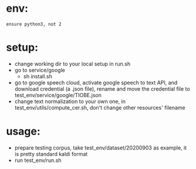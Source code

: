 # env:
    ensure python3, not 2

# setup:
* change working dir to your local setup in run.sh
* go to service/google
    - sh install.sh
* go to google speech cloud, activate google speech to text API, and download credential (a .json file), rename and move the credential file to test_env/service/google/TIOBE.json
* change text normalization to your own one, in test_env/utils/compute_cer.sh, don't change other resources' filename

# usage:
* prepare testing corpus, take test_env/dataset/20200903 as example, it is pretty standard kaldi format
* run test_env/run.sh

